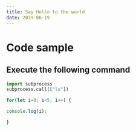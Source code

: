 ```yaml
---
title: Say Hello to the world
date: 2019-06-19
---
```


# Code sample

## Execute the following command

```python
import subprocess
subprocess.call(["ls"])
```

```javascript
for(let i=0; i<5; i++) {

console.log(i);

}
```
